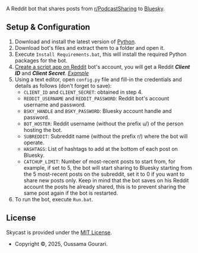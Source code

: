A Reddit bot that shares posts from [r/PodcastSharing](https://www.reddit.com/r/PodcastSharing) to [Bluesky](https://bsky.app/profile/shareapod.bsky.social).

## Setup & Configuration
1. Download and install the latest version of [Python](https://www.python.org/).
2. Download bot's files and extract them to a folder and open it.
3. Execute `Install Requirements.bat`, this will install the required Python packages for the bot.
4. [Create a script app on Reddit](https://www.reddit.com/prefs/apps) bot's account, you will get a Reddit ***Client ID*** and ***Client Secret***. [*Example*](https://imgur.com/QNzBmkN)
5. Using a text editor, open `config.py` file and fill-in the credentials and details as follows (don't forget to save):
   - `CLIENT_ID` and `CLIENT_SECRET`: obtained in step 4.
   - `REDDIT_USERNAME` and `REDDIT_PASSWORD`: Reddit bot's account username and password.
   - `BSKY_HANDLE` and `BSKY_PASSWORD`: Bluesky account handle and password.
   - `BOT_HOSTER`: Reddit username (without the prefix u/) of the person hosting the bot.
   - `SUBREDDIT`: Subreddit name (without the prefix r/) where the bot will operate.
   - `HASHTAGS`: List of hashtags to add at the bottom of each post on Bluesky.
   - `CATCHUP_LIMIT`: Number of most-recent posts to start from, for example, if set to 5, the bot will start sharing to Bluesky starting from the 5 most-recent posts on the subreddit, set it to 0 if you want to share new posts only. Keep in mind that the bot saves on his Reddit account the posts he already shared, this is to prevent sharing the same post again if the bot is restarted.
6. To run the bot, execute `Run.bat`.

## License
Skycast is provided under the [MIT License](https://github.com/oussama-gourari/Skycast/blob/main/LICENSE).

- Copyright ©, 2025, Oussama Gourari.
